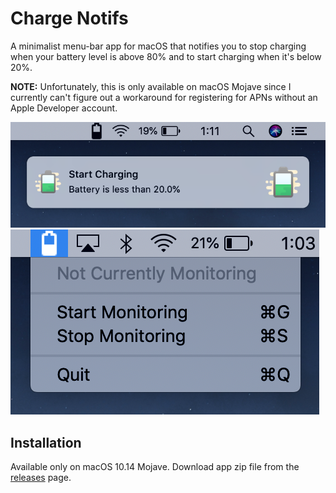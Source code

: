 # Charge Notifs
A minimalist menu-bar app for macOS that notifies you to stop charging when your battery level is above 80% and to start charging when it's below 20%. 

**NOTE:** Unfortunately, this is only available on macOS Mojave since I currently can't figure out a workaround for registering for APNs without an Apple Developer account. 

![App Screenshot](ChargingNotifs.png)
![App Menu Screenshot](AppMenu.png)

## Installation
Available only on macOS 10.14 Mojave.
Download app zip file from the [releases](https://github.com/carolz19/charge-notifs/releases) page.
